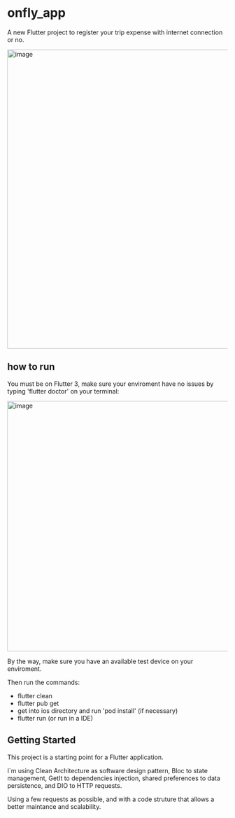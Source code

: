 # onfly_app

A new Flutter project to register your trip expense with internet connection or no.

<img width="683" alt="image" src="https://github.com/MojoMiojo/onfly_app/assets/42383407/fcb03eef-067b-44cb-97c5-5fb30ce47cf8">

## how to run

You must be on Flutter 3, make sure your enviroment have no issues by typing 'flutter doctor' on your terminal:

<img width="572" alt="image" src="https://github.com/MojoMiojo/onfly_app/assets/42383407/d39105e1-6b99-4819-8a0f-4475b903ef74">

By the way, make sure you have an available test device on your enviroment.

Then run the commands:
- flutter clean
- flutter pub get
- get into ios directory and run 'pod install' (if necessary)
- flutter run (or run in a IDE)

## Getting Started

This project is a starting point for a Flutter application.

I`m using Clean Architecture as software design pattern, Bloc<Cubit> to state management, GetIt to dependencies injection, shared preferences to data persistence, and DIO to HTTP requests.

Using a few requests as possible, and with a code struture that allows a better maintance and scalability.
